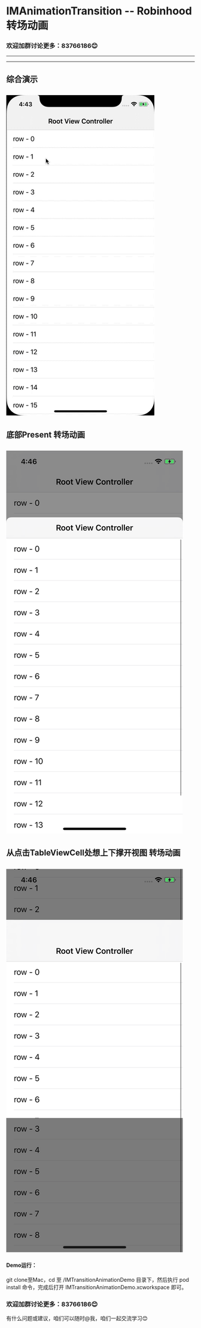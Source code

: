 # IMAnimationTransition -- Robinhood转场动画
### 欢迎加群讨论更多：83766186😊
---

---
## 综合演示
![综合演示](https://github.com/GitHub-Life/IMAnimationTransition/raw/master/Picture/composite_demo.gif)
---
## 底部Present 转场动画
![底部Present动画](https://github.com/GitHub-Life/IMAnimationTransition/raw/master/Picture/screen_shot0.png)
---
## 从点击TableViewCell处想上下撑开视图 转场动画
![空心K线 + EMA线 + 成交量柱状图 + KDJ](https://github.com/GitHub-Life/IMAnimationTransition/raw/master/Picture/screen_shot1.png)
---
#### Demo运行：
git clone至Mac，cd 至 /IMTransitionAnimationDemo 目录下，然后执行 pod install 命令，完成后打开 IMTransitionAnimationDemo.xcworkspace 即可。

### 欢迎加群讨论更多：83766186😊
有什么问题或建议，咱们可以随时@我，咱们一起交流学习😊
